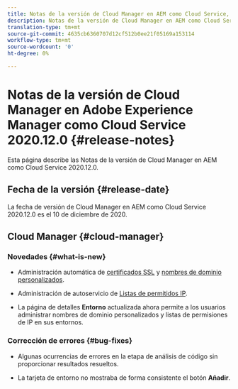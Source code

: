 ```yaml
---
title: Notas de la versión de Cloud Manager en AEM como Cloud Service, versión 2020.12.0
description: Notas de la versión de Cloud Manager en AEM como Cloud Service, versión 2020.12.0
translation-type: tm+mt
source-git-commit: 4635cb6360707d12cf512b0ee21f05169a153114
workflow-type: tm+mt
source-wordcount: '0'
ht-degree: 0%

---
```



# Notas de la versión de Cloud Manager en Adobe Experience Manager como Cloud Service 2020.12.0 {#release-notes}

Esta página describe las Notas de la versión de Cloud Manager en AEM como Cloud Service 2020.12.0.

## Fecha de la versión {#release-date}

La fecha de versión de Cloud Manager en AEM como Cloud Service 2020.12.0 es el 10 de diciembre de 2020.

## Cloud Manager {#cloud-manager}

### Novedades {#what-is-new}

* Administración automática de [certificados SSL](/help/implementing/cloud-manager/managing-ssl-certifications/introduction.md) y [nombres de dominio personalizados](/help/implementing/cloud-manager/custom-domain-names/introduction.md).

* Administración de autoservicio de [Listas de permitidos IP](/help/implementing/cloud-manager/ip-allow-lists/introduction.md).

* La página de detalles **Entorno** actualizada ahora permite a los usuarios administrar nombres de dominio personalizados y listas de permisiones de IP en sus entornos.


### Corrección de errores {#bug-fixes}

* Algunas ocurrencias de errores en la etapa de análisis de código sin proporcionar resultados resueltos.

* La tarjeta de entorno no mostraba de forma consistente el botón **Añadir**.
